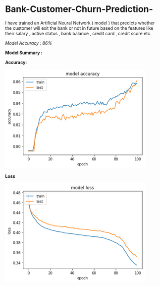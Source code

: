 # Bank-Customer-Churn-Prediction-
I have trained an Artificial Neural Network ( model ) that predicts whether
the customer will exit the bank or not in future based on the features
like their salary , active status , bank balance , credit card , credit score etc.

<i>Model Accuracy : 86%</i>

<b>Model Summary :</b>

<p><b>Accuracy:</p></b> 


<img src="https://github.com/Ganesh9100/Bank-Customer-Churn-Prediction-/blob/main/download1.png" width="450" title="hover text">

<p><b>Loss</p></b>

<img src="https://github.com/Ganesh9100/Bank-Customer-Churn-Prediction-/blob/main/download2.png" width="450" title="hover text">



